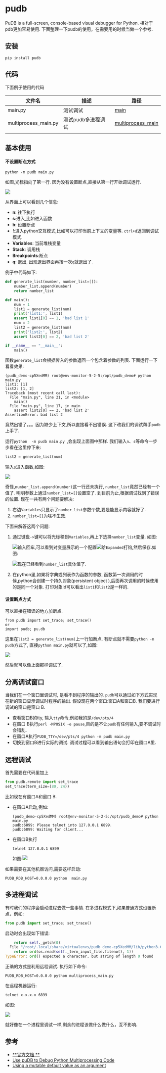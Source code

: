 # pudb

PuDB is a full-screen, console-based visual debugger for Python. 相对于pdb更加容易使用. 下面整理一下pudb的使用，在需要用的时候当做一个参考.


## 安装

```
pip install pudb
```

## 代码

下面例子使用的代码

| 文件名               | 描述               | 路径                                           |
| -------------------- | ------------------ | ---------------------------------------------- |
| main.py              | 测试调试           | [main](code/main.py)                           |
| multiprocess_main.py | 测试pudb多进程调试 | [multiprocess_main](code/multiprocess_main.py) |
|                      |                    |                                                |

## 基本使用

#### 不设置断点方式

```
python -m pudb main.py
```

如图,光标指向了第一行.  因为没有设置断点,直接从第一行开始调试运行.

![](images/no_set_trace.png)

从界面上可以看到几个信息:

- **n**: 往下执行
- **s**:进入,比如进入函数
- **b**: 设置断点
- **!**:进入python交互模式,比如可以打印当前上下文的变量等. `ctrl+d`返回到调试模式.
- **Variables**: 当前堆栈变量
- **Stack**: 调用栈
- **Breakpoints**:断点
- **q**: 退出, 出现退出界面再按一次`q`就退出了.



例子中代码如下:

```python
def generate_list(number, number_list=[]):
    number_list.append(number)
    return number_list

def main():
    num = 1
    list1 = generate_list(num)
    print('list1:', list1)
    assert list1[0] == 1, 'bad list 1'
    num = 2
    list2 = generate_list(num)
    print('list2:', list2)
    assert list2[0] == 2, 'bad list 2'

if __name__ == "__main__":
    main()

```

函数`generate_list`会根据传入的参数返回一个包含着参数的列表. 下面运行一下看看效果:

```shell
(pudb_demo-cp5XedMM) root@env-monitor-5-2-5:/opt/pudb_demo# python  main.py 
list1: [1]
list2: [1, 2]
Traceback (most recent call last):
  File "main.py", line 21, in <module>
    main()
  File "main.py", line 17, in main
    assert list2[0] == 2, 'bad list 2'
AssertionError: bad list 2

```

竟然出错了。。。因为缺少上下文,所以直接看不出错误. 这下改我们的调试帮手`pudb`上手了.

运行`python  -m pudb main.py `,会出现上面图中那样. 我们输入`n`、`s`等命令一步步看在这里停下来:

```python
list2 = generate_list(num)
```

输入`s`进入函数,如图:

![](images/debug1.png)

奇怪,`number_list.append(number)`这一行还未执行, `number_list`竟然已经有一个值了. 明明参数上通过`number_list=[]`设置空了. 到目前为止,根据调试找到了错误的位置.  现在一共有两个问题要解决:

1. 右边`Variables`只显示了`number_list`参数个数,要是能显示内容就好了.
2. `number_list=[]`为啥不生效.

下面来解答这两个问题:

1. 通过键盘`->`键可以将光标移到`Variables`,再上下选择`number_list`变量. 如图:

   ![](images/variables.png)输入回车,可以看到对变量展示的一个配置![](images/variables_config.png)给`Expanded`打钩,然后保存.如图:
   
   ![](images/variables1.png)现在已经看到`number_list`具体值了.

2. 在python里,如果将字典或列表作为函数的参数, 函数第一次调用的时候,python会创建一个持久对象(persistent object ),后面再次调用的时候使用的是同一个对象. 打印对象id可以看出`list1`和`list2`是一样的.

#### 设置断点方式

可以直接在错误的地方加断点. 

```
from pudb import set_trace; set_trace()
or
import pudb; pu.db
```

这里在`list2 = generate_list(num)`上一行加断点. 有断点就不需要`python -m pudb`方式了, 直接`python main.py`就可以了,如图:

![](images/set_trace.png)

然后就可以像上面那样调试了.

## 分离调试窗口

当我们在一个窗口里调试时, 是看不到程序的输出的.  `pudb`可以通过如下方式实现在新的窗口显示调试时程序的输出. 假设现在两个窗口:窗口A和窗口B.  我们要进行调试的窗口是窗口 B.

- 查看窗口B的tty, 输入`tty`命令,例如我的是`/dev/pts/4`
- 在窗口 B执行`perl -MPOSIX -e pause`,目的是不让`pudb`有任何输入,要不调试时会错乱.
- 在窗口A执行`PUDB_TTY=/dev/pts/4 python -m pudb main.py`
- 切换到窗口B进行实际的调试. 调试过程可以看到输出语句会打印在窗口A里.

## 远程调试

首先需要在代码里加上

```python
from pudb.remote import set_trace
set_trace(term_size=(80, 24))
```

比如现在有窗口A和窗口 B.

- 在窗口A启动,例如:

  ```shell
  (pudb_demo-cp5XedMM) root@env-monitor-5-2-5:/opt/pudb_demo# python main.py 
  pudb:6899: Please telnet into 127.0.0.1 6899.
  pudb:6899: Waiting for client...
  ```

- 在窗口B执行

  ```shell
  telnet 127.0.0.1 6899
  ```

  如图:![](images/remote_debugging.png)

如果需要在其他机器访问,需要这样启动:

```shell
PUDB_RDB_HOST=0.0.0.0 python  main.py
```

## 多进程调试

有时我们的程序会启动进程去做一些事情. 在多进程模式下,如果普通方式设置断点，例如:

```python
from pudb import set_trace; set_trace()
```

启动时会出现如下错误:

```python
    return self._getch(0)
  File "/root/.local/share/virtualenvs/pudb_demo-cp5XedMM/lib/python3.6/site-packages/urwid/raw_display.py", line 554, in _getch
    return ord(os.read(self._term_input_file.fileno(), 1))
TypeError: ord() expected a character, but string of length 0 found
```

正确的方式是利用远程调试.  执行如下命令:

```shell
PUDB_RDB_HOST=0.0.0.0 python multiprocess_main.py
```

在远程机器运行:

```shell
telnet x.x.x.x 6899
```

如图:

![](images/multiprocess_debugging.png)

就好像在一个进程里调试一样,剩余的进程该做什么做什么，互不影响.



## 参考

- [**官方文档 **](https://documen.tician.de)
- [Use puDB to Debug Python Multiprocessing Code](https://medium.com/@auro_227/use-pudb-to-debug-python-multiprocessing-code-c0c5551d010c)
- [Using a mutable default value as an argument](https://docs.quantifiedcode.com/python-anti-patterns/correctness/mutable_default_value_as_argument.html)


